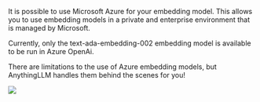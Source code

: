It is possible to use Microsoft Azure for your embedding model. This allows you to use embedding models in a private and enterprise environment that is managed by Microsoft.



Currently, only the text-ada-embedding-002 embedding model is available to be run in Azure OpenAi.

There are limitations to the use of Azure embedding models, but AnythingLLM handles them behind the scenes for you!

![](files/PMNLKY25RGWE92jJzgom.png)

